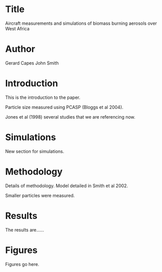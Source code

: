 # Title
Aircraft measurements and simulations of biomass burning aerosols over West Africa

# Author
Gerard Capes
John Smith

# Introduction
This is the introduction to the paper. 

Particle size measured using PCASP (Bloggs et al 2004).

Jones et al (1998) several studies that we are referencing now. 

# Simulations
New section for simulations. 

# Methodology
Details of methodology. 
Model detailed in Smith et al 2002. 

Smaller particles were measured. 

# Results
The results are......

# Figures
Figures go here. 
